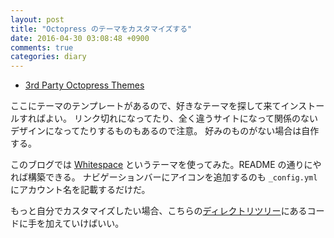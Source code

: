 ```yaml
---
layout: post
title: "Octopress のテーマをカスタマイズする"
date: 2016-04-30 03:08:48 +0900
comments: true
categories: diary
---
```


* [3rd Party Octopress Themes](https://github.com/imathis/octopress/wiki/3rd-Party-Octopress-Themes)

ここにテーマのテンプレートがあるので、好きなテーマを探して来てインストールすればよい。
リンク切れになってたり、全く違うサイトになって関係のないデザインになってたりするものもあるので注意。
好みのものがない場合は自作する。

このブログでは [Whitespace](https://github.com/lucaslew/whitespace) というテーマを使ってみた。README の通りにやれば構築できる。
ナビゲーションバーにアイコンを追加するのも `_config.yml` にアカウント名を記載するだけだ。

もっと自分でカスタマイズしたい場合、こちらの[ディレクトリツリー](http://octopress.org/docs/theme/styles/)にあるコードに手を加えていけばいい。
